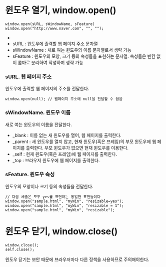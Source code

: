 # 윈도우 열기, window.open()

```
window.open(sURL, sWindowName, sFeature)
window.open("http://www.naver.com", "", "");
```
-
- sURL : 윈도우에 출력할 웹 페이지 주소 문자열
- sWindowName : 새로 여는 윈도우의 이름 문자열로서 생략 가능
- sFeature : 윈도우의 모양, 크기 등의 속성들을 표현하는 문자열. 속성들은 빈칸 없이 콤마로 분리하여 작성하며 생략 가능



### sURL. 웹 페이지 주소

윈도우에 출력할 웹 페이지의 주소를 전달한다.   

`window.open(null); // 웹페이지 주소에 null을 전달할 수 없음`


### sWindowName. 윈도우 이름

새로 여는 윈도우의 이름을 전달한다.

- _blank : 이름 없는 새 윈도우를 열어, 웹 페이지를 출력한다.
- _parent : 새 윈도우를 열지 않고, 현재 윈도우(혹은 프레임)의 부모 윈도우에 웹 페이지를 출력한다. 부모 윈도우가 없으면 현재 윈도우를 이용한다.
- _self : 현재 윈도우(혹은 프레임)에 웹 페이지를 출력한다.
- _top : 브라우저 윈도우에 웹 페이지를 출력한다.


### sFeature. 윈도우 속성

윈도우의 모양이나 크기 등의 속성들을 전달한다.

```
// 다음 세줄은 모두 yes를 표현하는 동일한 표현들이다
window.open("sample.html", "myWin", "resizable=yes");
window.open("sample.html", "myWin", "resizable = 1");
window.open("sample.html", "myWin", "resizable");
```





# 윈도우 닫기, window.close()

```
window.close();
self.close();
```

윈도우 닫기는 보안 때문에 브라우저마다 다른 정책을 사용하므로 주의해야한다.
